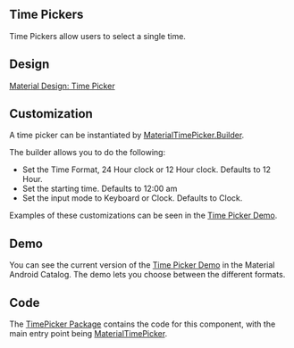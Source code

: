 <!--docs:
title: "Time Picker"
layout: detail
section: components
excerpt: "Time Pickers are modals that allow the user to choose a time."
iconId: picker
path: /catalog/time-pickers/
-->

## Time Pickers

Time Pickers allow users to select a single time.

## Design

[Material Design: Time Picker](https://material.io/components/time-pickers)

## Customization

A time picker can be instantiated by
[MaterialTimePicker.Builder](https://github.com/material-components/material-components-android/tree/master/lib/java/com/google/android/material/timepicker/MaterialTimePicker.java).

The builder allows you to do the following:

-   Set the Time Format, 24 Hour clock or 12 Hour clock. Defaults to 12 Hour.
-   Set the starting time. Defaults to 12:00 am
-   Set the input mode to Keyboard or Clock. Defaults to Clock.

Examples of these customizations can be seen in the
[Time Picker Demo](https://github.com/material-components/material-components-android/tree/master/catalog/java/io/material/catalog/timepicker/TimePickerMainDemoFragment.java).

## Demo

You can see the current version of the
[Time Picker Demo](https://github.com/material-components/material-components-android/tree/master/catalog/java/io/material/catalog/timepicker/TimePickerMainDemoFragment.java)
in the Material Android Catalog. The demo lets you choose between the
different formats.

## Code

The
[TimePicker Package](https://github.com/material-components/material-components-android/tree/master/lib/java/com/google/android/material/timepicker)
contains the code for this component, with the main entry point being
[MaterialTimePicker](https://github.com/material-components/material-components-android/tree/master/lib/java/com/google/android/material/timepicker/MaterialTimePicker.java).
